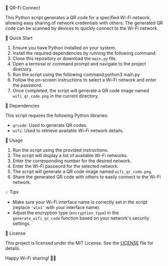 📶 QR-Fi Connect

This Python script generates a QR code for a specified Wi-Fi network, allowing easy sharing of network credentials with others. The generated QR code can be scanned by devices to quickly connect to the Wi-Fi network.

🚀 Quick Start

1. Ensure you have Python installed on your system.
2. Install the required dependencies by running the following command:
3. Clone this repository or download the `main.py` file.
4. Open a terminal or command prompt and navigate to the project directory.
5. Run the script using the following command:python3 main.py
6. Follow the on-screen instructions to select a Wi-Fi network and enter the password.
7. Once completed, the script will generate a QR code image named `wifi_qr_code.png` in the current directory.

🔧 Dependencies

This script requires the following Python libraries:
- `qrcode`: Used to generate QR codes.
- `wifi`: Used to retrieve available Wi-Fi network details.

🎯 Usage

1. Run the script using the provided instructions.
2. The script will display a list of available Wi-Fi networks.
3. Enter the corresponding number for the desired network.
4. Enter the Wi-Fi password for the selected network.
5. The script will generate a QR code image named `wifi_qr_code.png`.
6. Share the generated QR code with others to easily connect to the Wi-Fi network.

💡 Tips

- Make sure your Wi-Fi interface name is correctly set in the script (replace `'wlo1'` with your interface name).
- Adjust the encryption type (`encryption_type`) in the `generate_wifi_qr_code` function based on your network's security settings.

📄 License

This project is licensed under the MIT License. See the [LICENSE](LICENSE) file for details.

Happy Wi-Fi sharing! 📶✨
